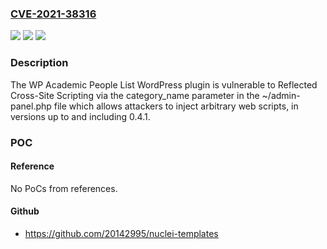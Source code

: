 ### [CVE-2021-38316](https://cve.mitre.org/cgi-bin/cvename.cgi?name=CVE-2021-38316)
![](https://img.shields.io/static/v1?label=Product&message=WP%20Academic%20People%20List%20&color=blue)
![](https://img.shields.io/static/v1?label=Version&message=0.4.1%3C%3D%200.4.1%20&color=brighgreen)
![](https://img.shields.io/static/v1?label=Vulnerability&message=CWE-79%20Cross-site%20Scripting%20(XSS)&color=brighgreen)

### Description

The WP Academic People List WordPress plugin is vulnerable to Reflected Cross-Site Scripting via the category_name parameter in the ~/admin-panel.php file which allows attackers to inject arbitrary web scripts, in versions up to and including 0.4.1.

### POC

#### Reference
No PoCs from references.

#### Github
- https://github.com/20142995/nuclei-templates

